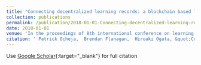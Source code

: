 ```yaml
---
title: "Connecting decentralized learning records: a blockchain based learning analytics platform"
collection: publications
permalink: /publication/2018-01-01-Connecting-decentralized-learning-records-a-blockchain-based-learning-analytics-platform
date: 2018-01-01
venue: 'In the proceedings of 8th international conference on learning analytics and knowledge'
citation: ' Patrick Ocheja,  Brendan Flanagan,  Hiroaki Ogata, &quot;Connecting decentralized learning records: a blockchain based learning analytics platform.&quot; In the proceedings of 8th international conference on learning analytics and knowledge, 2018.'
---
```

Use [Google Scholar](https://scholar.google.com/scholar?q=Connecting+decentralized+learning+records:+a+blockchain+based+learning+analytics+platform){:target="_blank"} for full citation